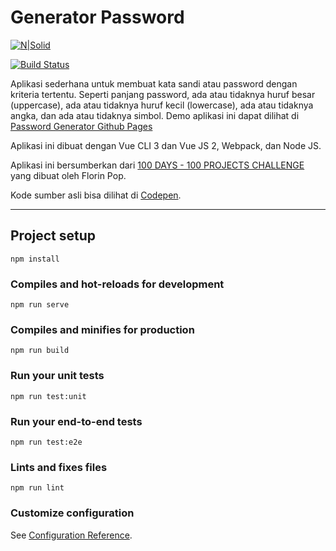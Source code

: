 # Generator Password

[![N|Solid](https://cldup.com/dTxpPi9lDf.thumb.png)](https://nodesource.com/products/nsolid)

[![Build Status](https://travis-ci.org/joemccann/dillinger.svg?branch=master)](https://travis-ci.org/joemccann/dillinger)

Aplikasi sederhana untuk membuat kata sandi atau password dengan kriteria tertentu. Seperti panjang password, ada atau tidaknya huruf besar (uppercase), ada atau tidaknya huruf kecil (lowercase), ada atau tidaknya angka, dan ada atau tidaknya simbol. Demo aplikasi ini dapat dilihat di [Password Generator Github Pages](https://html-css-eksperimen.github.io/generator-password-sandi/)

Aplikasi ini dibuat dengan Vue CLI 3 dan Vue JS 2, Webpack, dan Node JS.

Aplikasi ini bersumberkan dari [100 DAYS - 100 PROJECTS CHALLENGE](https://www.florin-pop.com/blog/2019/09/100-days-100-projects/) yang dibuat oleh Florin Pop.

Kode sumber asli bisa dilihat di [Codepen](https://codepen.io/FlorinPop17/pen/BaBePej).

---

## Project setup

```
npm install
```

### Compiles and hot-reloads for development
```
npm run serve
```

### Compiles and minifies for production
```
npm run build
```

### Run your unit tests
```
npm run test:unit
```

### Run your end-to-end tests
```
npm run test:e2e
```

### Lints and fixes files
```
npm run lint
```

### Customize configuration
See [Configuration Reference](https://cli.vuejs.org/config/).
